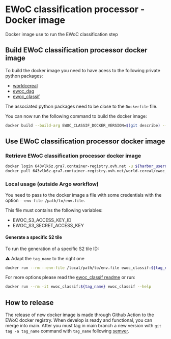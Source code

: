 # EWoC classification processor - Docker image

Docker image use to run the EWoC classification step

## Build EWoC classification processor docker image

To build the docker image you need to have acess to the following private python packages:

- [worldcereal](https://github.com/WorldCereal/wc-classification)
- [ewoc_dag](https://github.com/WorldCereal/ewoc_dataship)
- [ewoc_classif](https://github.com/WorldCereal/ewoc_classif)

The associated python packages need to be close to the `Dockerfile` file.

You can now run the following command to build the docker image:

```sh
docker build --build-arg EWOC_CLASSIF_DOCKER_VERSION=$(git describe) --pull --rm -f "Dockerfile" -t ewoc_classif:$(git describe) "."
```

## Use EWoC classification processor docker image

### Retrieve EWoC classification processor docker image

```sh
docker login 643vlk6z.gra7.container-registry.ovh.net -u ${harbor_username}
docker pull 643vlk6z.gra7.container-registry.ovh.net/world-cereal/ewoc_classif:${tag_name}
```

### Local usage (outside Argo workflow)

You need to pass to the docker image a file with some credentials with the option `--env-file /path/to/env.file`.

This file must contains the following variables:

- EWOC_S3_ACCESS_KEY_ID
- EWOC_S3_SECRET_ACCESS_KEY

#### Generate a specific S2 tile

To run the generation of a specific S2 tile ID:

:warning: Adapt the `tag_name` to the right one

```sh
docker run --rm --env-file /local/path/to/env.file ewoc_classif:${tag_name} ewoc_classif 36MXB -v
```

For more options please read the [ewoc_classif readme](https://github.com/WorldCereal/ewoc_classif#readme) or run:

```sh
docker run --rm -it ewoc_classif:${tag_name} ewoc_classif --help
```

## How to release

The release of new docker image is made through Github Action to the EWoC docker registry.
When develop is ready and functional, you can merge into main. After you must tag in main branch a new version with `git tag -a tag_name` command with `tag_name` following [semver](https://semver.org/).
